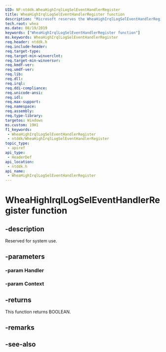 ```yaml
---
UID: NF:ntddk.WheaHighIrqlLogSelEventHandlerRegister
title: WheaHighIrqlLogSelEventHandlerRegister function
description: "Microsoft reserves the WheaHighIrqlLogSelEventHandlerRegister function for internal use only. Don't use this function in your code."
tech.root: whea
ms.date: 08/19/2019
keywords: ["WheaHighIrqlLogSelEventHandlerRegister function"]
ms.keywords: WheaHighIrqlLogSelEventHandlerRegister
req.header: ntddk.h
req.include-header: 
req.target-type: 
req.target-min-winverclnt: 
req.target-min-winversvr: 
req.kmdf-ver: 
req.umdf-ver: 
req.lib: 
req.dll: 
req.irql: 
req.ddi-compliance: 
req.unicode-ansi: 
req.idl: 
req.max-support: 
req.namespace: 
req.assembly: 
req.type-library: 
targetos: Windows
ms.custom: 19H1
f1_keywords:
 - WheaHighIrqlLogSelEventHandlerRegister
 - ntddk/WheaHighIrqlLogSelEventHandlerRegister
topic_type:
 - apiref
api_type:
 - HeaderDef
api_location:
 - ntddk.h
api_name:
 - WheaHighIrqlLogSelEventHandlerRegister
---
```


# WheaHighIrqlLogSelEventHandlerRegister function


## -description

Reserved for system use.

## -parameters

### -param Handler

### -param Context

## -returns

This function returns BOOLEAN.

## -remarks

## -see-also

